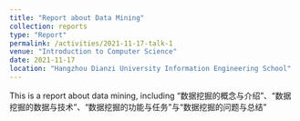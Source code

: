 ```yaml
---
title: "Report about Data Mining"
collection: reports
type: "Report"
permalink: /activities/2021-11-17-talk-1
venue: "Introduction to Computer Science"
date: 2021-11-17
location: "Hangzhou Dianzi University Information Engineering School"
---
```


This is a report about data mining, including 
“数据挖掘的概念与介绍”、“数据挖掘的数据与技术”、“数据挖掘的功能与任务”与“数据挖掘的问题与总结”
